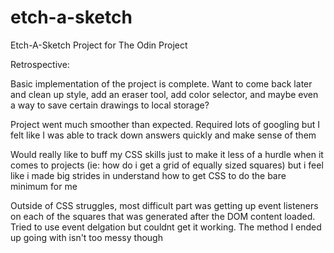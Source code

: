 # etch-a-sketch

Etch-A-Sketch Project for The Odin Project

Retrospective:

Basic implementation of the project is complete. Want to come back later and clean up style, add an eraser tool, add color selector, and maybe even a way to save certain drawings to local storage?

Project went much smoother than expected. Required lots of googling but I felt like I was able to track down answers quickly and make sense of them

Would really like to buff my CSS skills just to make it less of a hurdle when it comes to projects (ie: how do i get a grid of equally sized squares) but i feel like i made big strides in understand how to get CSS to do the bare minimum for me

Outside of CSS struggles, most difficult part was getting up event listeners on each of the squares that was generated after the DOM content loaded. Tried to use event delgation but couldnt get it working. The method I ended up going with isn't too messy though
